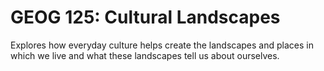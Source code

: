 # GEOG 125: Cultural Landscapes

Explores how everyday culture helps create the landscapes and places in which we live and what these landscapes tell us about ourselves.
